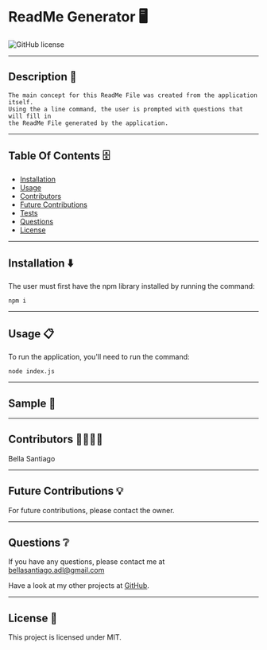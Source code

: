 # ReadMe Generator 🖥
  ![GitHub license](https://img.shields.io/badge/license-MIT-yellowgreen.svg)

  ---

  ## Description 📒
```
The main concept for this ReadMe File was created from the application itself.
Using the a line command, the user is prompted with questions that will fill in
the ReadMe File generated by the application.
```

  ---

  ## Table Of Contents 🗄
  - [Installation](#Installation) 
  - [Usage](#Usage)
  - [Contributors](#Contributors)
  - [Future Contributions](#Future_Contributions)
  - [Tests](#Tests)
  - [Questions](#Questions)
  - [License](#license)

  ---

  ## Installation ⬇️
  
  The user must first have the npm library installed by running the command:
  ```
  npm i
  ```

  ---

  ## Usage 📋
  
  To run the application, you'll need to run the command:
  ```
  node index.js
  ```

  ---

  ## Sample 🎥
  


  ---

  ## Contributors 🧑‍💻👩‍💻
  
  Bella Santiago
  
  ---

  ## Future Contributions 💡

  For future contributions, please contact the owner.

  ---

  ## Questions ❔

  If you have any questions, please contact me at bellasantiago.adl@gmail.com

  Have a look at my other projects at [GitHub](http://github.com/bellasantiago).

  ---
  ## License 🔐
  
  This project is licensed under MIT.